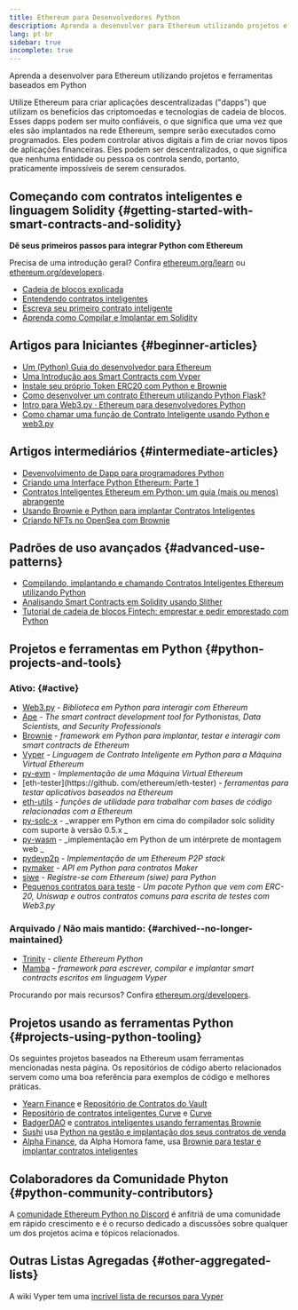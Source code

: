 ```yaml
---
title: Ethereum para Desenvolvedores Python
description: Aprenda a desenvolver para Ethereum utilizando projetos e ferramentas baseados em Python
lang: pt-br
sidebar: true
incomplete: true
---
```


<div class="featured">Aprenda a desenvolver para Ethereum utilizando projetos e ferramentas baseados em Python</div>

Utilize Ethereum para criar aplicações descentralizadas ("dapps") que utilizam os benefícios das criptomoedas e tecnologias de cadeia de blocos. Esses dapps podem ser muito confiáveis, o que significa que uma vez que eles são implantados na rede Ethereum, sempre serão executados como programados. Eles podem controlar ativos digitais a fim de criar novos tipos de aplicações financeiras. Eles podem ser descentralizados, o que significa que nenhuma entidade ou pessoa os controla sendo, portanto, praticamente impossíveis de serem censurados.

## Começando com contratos inteligentes e linguagem Solidity {#getting-started-with-smart-contracts-and-solidity}

**Dê seus primeiros passos para integrar Python com Ethereum**

Precisa de uma introdução geral? Confira [ethereum.org/learn](/learn/) ou [ethereum.org/developers](/developers/).

- [Cadeia de blocos explicada ](https://kauri.io/article/d55684513211466da7f8cc03987607d5/blockchain-explained)
- [Entendendo contratos inteligentes](https://kauri.io/article/e4f66c6079e74a4a9b532148d3158188/ethereum-101-part-5-the-smart-contract)
- [Escreva seu primeiro contrato inteligente](https://kauri.io/article/124b7db1d0cf4f47b414f8b13c9d66e2/remix-ide-your-first-smart-contract)
- [Aprenda como Compilar e Implantar em Solidity](https://kauri.io/article/973c5f54c4434bb1b0160cff8c695369/understanding-smart-contract-compilation-and-deployment)

## Artigos para Iniciantes {#beginner-articles}

- [Um (Python) Guia do desenvolvedor para Ethereum](https://snakecharmers.ethereum.org/a-developers-guide-to-ethereum-pt-1/)
- [Uma Introdução aos Smart Contracts com Vyper](https://kauri.io/#collections/Getting%20Started/an-introduction-to-smart-contracts-with-vyper/)
- [Instale seu próprio Token ERC20 com Python e Brownie](https://betterprogramming.pub/python-blockchain-token-deployment-tutorial-create-an-erc20-77a5fd2e1a58)
- [Como desenvolver um contrato Ethereum utilizando Python Flask?](https://medium.com/coinmonks/how-to-develop-ethereum-contract-using-python-flask-9758fe65976e)
- [Intro para Web3.py · Ethereum para desenvolvedores Python](https://www.dappuniversity.com/articles/web3-py-intro)
- [Como chamar uma função de Contrato Inteligente usando Python e web3.py](https://stackoverflow.com/questions/57580702/how-to-call-a-smart-contract-function-using-python-and-web3-py)

## Artigos intermediários {#intermediate-articles}

- [Devenvolvimento de Dapp para programadores Python](https://levelup.gitconnected.com/dapps-development-for-python-developers-f52b32b54f28)
- [Criando uma Interface Python Ethereum: Parte 1](https://hackernoon.com/creating-a-python-ethereum-interface-part-1-4d2e47ea0f4d)
- [Contratos Inteligentes Ethereum em Python: um guia (mais ou menos) abrangente](https://hackernoon.com/ethereum-smart-contracts-in-python-a-comprehensive-ish-guide-771b03990988)
- [Usando Brownie e Python para implantar Contratos Inteligentes](https://dev.to/patrickalphac/using-brownie-for-to-deploy-smart-contracts-1kkp)
- [Criando NFTs no OpenSea com Brownie](https://www.freecodecamp.org/news/how-to-make-an-nft-and-render-on-opensea-marketplace/)

## Padrões de uso avançados {#advanced-use-patterns}

- [Compilando, implantando e chamando Contratos Inteligentes Ethereum utilizando Python](https://yohanes.gultom.id/2018/11/28/compiling-deploying-and-calling-ethereum-smartcontract-using-python/)
- [Analisando Smart Contracts em Solidity usando Slither](https://kauri.io/#collections/DevOps/analyze-solidity-smart-contracts-with-slither/#analyze-solidity-smart-contracts-with-slither)
- [Tutorial de cadeia de blocos Fintech: emprestar e pedir emprestado com Python](https://blog.chain.link/blockchain-fintech-defi-tutorial-lending-borrowing-python/)

## Projetos e ferramentas em Python {#python-projects-and-tools}

### Ativo: {#active}

- [Web3.py](https://github.com/ethereum/web3.py) - _Biblioteca em Python para interagir com Ethereum_
- [Ape](https://github.com/ApeWorX/ape) - _The smart contract development tool for Pythonistas, Data Scientists, and Security Professionals_
- [Brownie](https://github.com/eth-brownie/brownie) - _framework em Python para implantar, testar e interagir com smart contracts de Ethereum_
- [Vyper](https://github.com/ethereum/vyper/) - _Linguagem de Contrato Inteligente em Python para a Máquina Virtual Ethereum_
- [py-evm](https://github.com/ethereum/py-evm) - _Implementação de uma Máquina Virtual Ethereum_
- [eth-tester](https://github. com/ethereum/eth-tester) - _ferramentas para testar aplicativos baseados na Ethereum_
- [eth-utils](https://github.com/ethereum/eth-utils/) - _funções de utilidade para trabalhar com bases de código relacionadas com a Ethereum_
- [py-solc-x](https://pypi.org/project/py-solc-x/) - _wrapper em Python em cima do compilador solc solidity com suporte à versão 0.5.x _
- [py-wasm](https://github.com/ethereum/py-wasm) - _implementação em Python de um intérprete de montagem web _
- [pydevp2p](https://github.com/ethereum/pydevp2p) - _Implementação de um Ethereum P2P stack_
- [pymaker](https://github.com/makerdao/pymaker) - _API em Python para contratos Maker_
- [siwe](https://github.com/spruceid/siwe-py) - _Registre-se com Ethereum (siwe) para Python_
- [Pequenos contratos para teste](https://github.com/tradingstrategy-ai/smart-contracts-for-testing) - _Um pacote Python que vem com ERC-20, Uniswap e outros contratos comuns para escrita de testes com Web3.py_

### Arquivado / Não mais mantido: {#archived--no-longer-maintained}

- [Trinity](https://github.com/ethereum/trinity) - _cliente Ethereum Python_
- [Mamba](https://mamba.black) - _framework para escrever, compilar e implantar smart contracts escritos em linguagem Vyper_

Procurando por mais recursos? Confira [ethereum.org/developers](/developers/).

## Projetos usando as ferramentas Python {#projects-using-python-tooling}

Os seguintes projetos baseados na Ethereum usam ferramentas mencionadas nesta página. Os repositórios de código aberto relacionados servem como uma boa referência para exemplos de código e melhores práticas.

- [Yearn Finance](https://yearn.finance/) e [Repositório de Contratos do Vault](https://github.com/yearn/yearn-vaults)
- [Repositório de contratos inteligentes Curve](https://curve.fi/) e [Curve](https://github.com/curvefi/curve-contract)
- [BadgerDAO](https://badger.com/) e [contratos inteligentes usando ferramentas Brownie](https://github.com/Badger-Finance/badger-system)
- [Sushi](https://sushi.com/) usa [Python na gestão e implantação dos seus contratos de venda](https://github.com/sushiswap/sushi-vesting-protocols)
- [Alpha Finance](https://alphafinance.io/), da Alpha Homora fame, usa [Brownie para testar e implantar contratos inteligentes](https://github.com/AlphaFinanceLab/alpha-staking-contract)

## Colaboradores da Comunidade Phyton {#python-community-contributors}

A [comunidade Ethereum Python no Discord](https://discord.gg/9zk7snTfWe) é anfitriã de uma comunidade em rápido crescimento e é o recurso dedicado a discussões sobre qualquer um dos projetos acima e tópicos relacionados.

## Outras Listas Agregadas {#other-aggregated-lists}

A wiki Vyper tem uma [incrível lista de recursos para Vyper](https://github.com/ethereum/vyper/wiki/Vyper-tools-and-resources)
